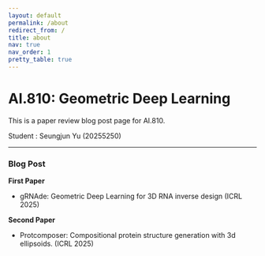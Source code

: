 ```yaml
---
layout: default
permalink: /about
redirect_from: /
title: about
nav: true
nav_order: 1
pretty_table: true
---
```


# AI.810: Geometric Deep Learning

This is a paper review blog post page for AI.810.

Student : Seungjun Yu (20255250)

---
  

### Blog Post

**First Paper**
- gRNAde: Geometric Deep Learning for 3D RNA inverse design (ICRL 2025)

**Second Paper**
- Protcomposer: Compositional protein structure generation with 3d ellipsoids. (ICRL 2025)

